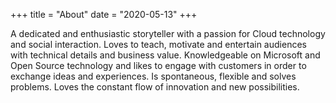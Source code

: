 +++
title = "About"
date = "2020-05-13"
+++

A dedicated and enthusiastic storyteller with a passion for Cloud technology and social interaction. Loves to teach, motivate and entertain audiences with technical details and business value. Knowledgeable on Microsoft and Open Source technology and likes to engage with customers in order to exchange ideas and experiences. Is spontaneous, flexible and solves problems. Loves the constant flow of innovation and new possibilities. 